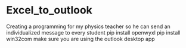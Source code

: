 # Excel_to_outlook
 Creating a programming for my physics teacher so he can send an individualized message to every student
pip install openwyxl
pip install win32com
make sure you are using the outlook desktop app
